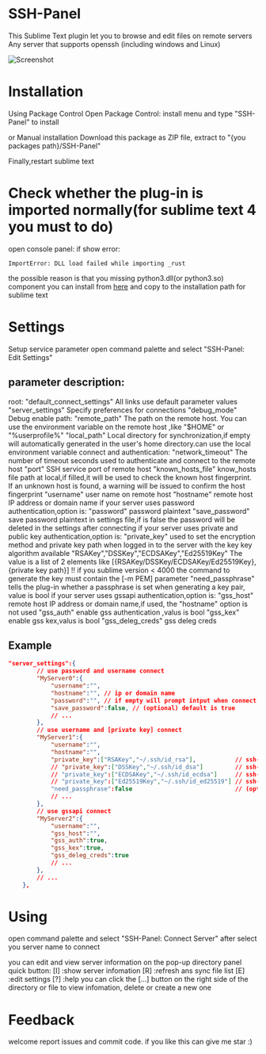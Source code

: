 # SSH-Panel

This Sublime Text plugin let you to browse and edit files on remote servers
Any server that supports openssh (including windows and Linux)

![Screenshot](https://)
# Installation

Using Package Control
Open Package Control: install menu and type "SSH-Panel" to install

or Manual installation
Download this package as ZIP file, extract to "{you packages path}/SSH-Panel"

Finally,restart sublime text

# Check whether the plug-in is imported normally(for sublime text 4 you must to do)

open console panel:
if show error:
```
ImportError: DLL load failed while importing _rust
```
the possible reason is that you missing python3.dll(or python3.so) component
you can install from [here](https://) and copy to the installation path for sublime text

# Settings

Setup service parameter
open command palette and select "SSH-Panel: Edit Settings"
## parameter description:
root:
	"default_connect_settings" All links use default parameter values
	"server_settings" Specify preferences for connections
	"debug_mode" Debug enable
path:
	"remote_path" The path on the remote host. You can use the environment variable on the remote host ,like "$HOME" or "%userprofile%"
	"local_path" Local directory for synchronization,if empty will automatically generated in the user's home directory.can use the local environment variable
connect and authentication:
	"network_timeout" The number of timeout seconds used to authenticate and connect to the remote host
	"port" SSH service port of remote host
	"known_hosts_file" know_hosts file path at local,if filled,it will be used to check the known host fingerprint. If an unknown host is found, a warning will be issued to confirm the host fingerprint
	"username" user name on remote host
	"hostname" remote host IP address or domain name
	if your server uses password authentication,option is:
		"password" password plaintext
		"save_password" save password plaintext in settings file,if is false the password will be deleted in the settings after connecting
	if your server uses private and public key authentication,option is:
		"private_key" used to set the encryption method and private key path when logged in to the server with the key
						key algorithm available "RSAKey","DSSKey","ECDSAKey","Ed25519Key"
						The value is a list of 2 elements like [{RSAKey/DSSKey/ECDSAKey/Ed25519Key},{private key path}]
		!! if you sublime version < 4000 the command to generate the key must contain the [-m PEM] parameter
		"need_passphrase" tells the plug-in whether a passphrase is set when generating a key pair, value is bool
	if your server uses gssapi authentication,option is:
		"gss_host" remote host IP address or domain name,if used, the "hostname" option is not used
		"gss_auth" enable gss authentication ,valus is bool
		"gss_kex" enable gss kex,valus is bool
		"gss_deleg_creds" gss deleg creds

## Example
```json
"server_settings":{
		// use password and username connect
		"MyServer0":{
			"username":"",
			"hostname":"", // ip or domain name
			"password":"", // if empty will prompt intput when connect
			"save_password":false, // (optional) default is true
			// ...
		},
		// use username and [private key] connect
		"MyServer1":{
			"username":"",
			"hostname":"",
			"private_key":["RSAKey","~/.ssh/id_rsa"],			// ssh-keygen -t rsa [-m PEM]
			// "private_key":["DSSKey","~/.ssh/id_dsa"]			// ssh-keygen -t dsa [-m PEM]
			// "private_key":["ECDSAKey","~/.ssh/id_ecdsa"]		// ssh-keygen -t ecdsa [-m PEM]
			// "private_key":["Ed25519Key","~/.ssh/id_ed25519"] // ssh-keygen -t ed25519 [-m PEM]
			"need_passphrase":false								// (optional) default is false, if is true will prompt intput when connect
			// ...
		},
		// use gssapi connect
		"MyServer2":{
			"username":"",
			"gss_host":"",
			"gss_auth":true,
			"gss_kex":true,
			"gss_deleg_creds":true
			// ...
		},
		// ...
	},
```

# Using

open command palette and select "SSH-Panel: Connect Server"
after select you server name to connect

you can edit and view server information on the pop-up directory panel
quick button:
	[I] :show server infomation
	[R] :refresh ans sync file list
	[E] :edit settings
	[?] :help
you can click the [...] button on the right side of the directory or file to view infomation, delete or create a new one

# Feedback

welcome report issues and commit code.
if you like this can give me star :)
